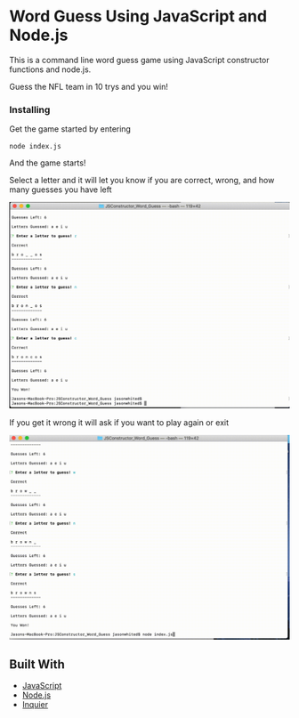 # Word Guess Using JavaScript and Node.js

This is a command line word guess game using JavaScript constructor functions and node.js.

Guess the NFL team in 10 trys and you win!

### Installing

Get the game started by entering 

```
node index.js
```

And the game starts! 

Select a letter and it will let you know if you are correct, wrong, and how many guesses you have left


![winning](demo/winning.gif)


If you get it wrong it will ask if you want to play again or exit

![losing](demo/losing.gif)


## Built With

* [JavaScript](https://www.javascript.com/)
* [Node.js](https://nodejs.org/en//) 
* [Inquier](https://www.npmjs.com/package/inquirer) 


